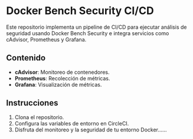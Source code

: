 # Docker Bench Security CI/CD

Este repositorio implementa un pipeline de CI/CD para ejecutar análisis de seguridad usando Docker Bench Security e integra servicios como cAdvisor, Prometheus y Grafana.

## Contenido
- **cAdvisor**: Monitoreo de contenedores.
- **Prometheus**: Recolección de métricas.
- **Grafana**: Visualización de métricas.

## Instrucciones
1. Clona el repositorio.
2. Configura las variables de entorno en CircleCI.
3. Disfruta del monitoreo y la seguridad de tu entorno Docker......
